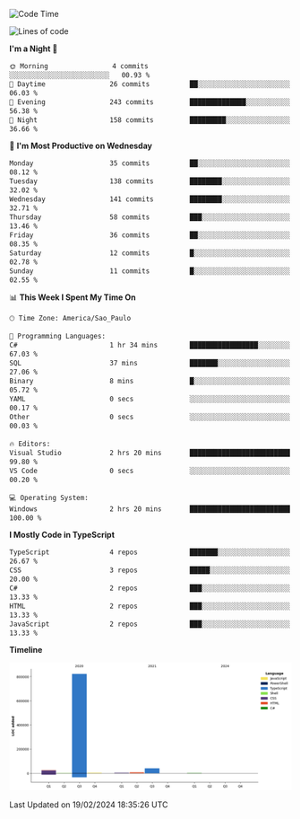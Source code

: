 <!--START_SECTION:waka-->
![Code Time](http://img.shields.io/badge/Code%20Time-2%2C305%20hrs%205%20mins-blue)

![Lines of code](https://img.shields.io/badge/From%20Hello%20World%20I%27ve%20Written-902.7%20thousand%20lines%20of%20code-blue)

**I'm a Night 🦉** 

```text
🌞 Morning                4 commits           ░░░░░░░░░░░░░░░░░░░░░░░░░   00.93 % 
🌆 Daytime                26 commits          ██░░░░░░░░░░░░░░░░░░░░░░░   06.03 % 
🌃 Evening                243 commits         ██████████████░░░░░░░░░░░   56.38 % 
🌙 Night                  158 commits         █████████░░░░░░░░░░░░░░░░   36.66 % 
```
📅 **I'm Most Productive on Wednesday** 

```text
Monday                   35 commits          ██░░░░░░░░░░░░░░░░░░░░░░░   08.12 % 
Tuesday                  138 commits         ████████░░░░░░░░░░░░░░░░░   32.02 % 
Wednesday                141 commits         ████████░░░░░░░░░░░░░░░░░   32.71 % 
Thursday                 58 commits          ███░░░░░░░░░░░░░░░░░░░░░░   13.46 % 
Friday                   36 commits          ██░░░░░░░░░░░░░░░░░░░░░░░   08.35 % 
Saturday                 12 commits          █░░░░░░░░░░░░░░░░░░░░░░░░   02.78 % 
Sunday                   11 commits          █░░░░░░░░░░░░░░░░░░░░░░░░   02.55 % 
```


📊 **This Week I Spent My Time On** 

```text
🕑︎ Time Zone: America/Sao_Paulo

💬 Programming Languages: 
C#                       1 hr 34 mins        █████████████████░░░░░░░░   67.03 % 
SQL                      37 mins             ███████░░░░░░░░░░░░░░░░░░   27.06 % 
Binary                   8 mins              █░░░░░░░░░░░░░░░░░░░░░░░░   05.72 % 
YAML                     0 secs              ░░░░░░░░░░░░░░░░░░░░░░░░░   00.17 % 
Other                    0 secs              ░░░░░░░░░░░░░░░░░░░░░░░░░   00.03 % 

🔥 Editors: 
Visual Studio            2 hrs 20 mins       █████████████████████████   99.80 % 
VS Code                  0 secs              ░░░░░░░░░░░░░░░░░░░░░░░░░   00.20 % 

💻 Operating System: 
Windows                  2 hrs 20 mins       █████████████████████████   100.00 % 
```

**I Mostly Code in TypeScript** 

```text
TypeScript               4 repos             ███████░░░░░░░░░░░░░░░░░░   26.67 % 
CSS                      3 repos             █████░░░░░░░░░░░░░░░░░░░░   20.00 % 
C#                       2 repos             ███░░░░░░░░░░░░░░░░░░░░░░   13.33 % 
HTML                     2 repos             ███░░░░░░░░░░░░░░░░░░░░░░   13.33 % 
JavaScript               2 repos             ███░░░░░░░░░░░░░░░░░░░░░░   13.33 % 
```



**Timeline**

![Lines of Code chart](https://raw.githubusercontent.com/jonhoffmam/jonhoffmam/master/assets/bar_graph.png)


 Last Updated on 19/02/2024 18:35:26 UTC
<!--END_SECTION:waka-->

